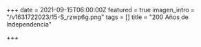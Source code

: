 +++
date = 2021-09-15T06:00:00Z
featured = true
imagen_intro = "/v1631722023/15-S_rzwp6g.png"
tags = []
title = "200 Años de Independencia"

+++

